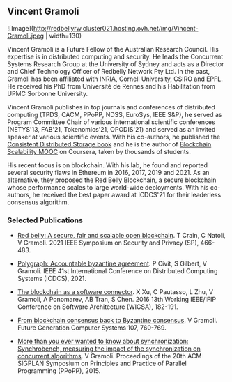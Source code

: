 ## Vincent Gramoli

![Image](http://redbellyrw.cluster021.hosting.ovh.net/img/Vincent-Gramoli.jpeg | width=130)

Vincent Gramoli is a Future Fellow of the Australian Research Council. His expertise is in distributed computing and security. He leads the Concurrent Systems 
Research Group at the University of Sydney and acts as a Director and Chief Technology Officer of Redbelly Network Pty Ltd. In the past, Gramoli has been affiliated with INRIA, Cornell University, CSIRO and EPFL. He received his PhD from Université de Rennes and his Habilitation from UPMC Sorbonne University. 

Vincent Gramoli publishes in top journals and conferences of distributed computing (TPDS, CACM, PPoPP, NDSS, EuroSys, IEEE S&P), he served as Program Committee Chair of various international scientific conferences (NETYS'13, FAB'21, Tokenomics'21, OPODIS'21) and served as an invited speaker at various scientific events. With his co-authors, he published the [Consistent Distributed Storage book](https://www.morganclaypool.com/doi/10.2200/S01069ED1V01Y202012DCT017) and he is the author of [Blockchain Scalability MOOC](https://www.coursera.org/teach/blockchain-scalability/course/overview) on Coursera, taken by thousands of students.

His recent focus is on blockchain. With his lab, he found and reported several security flaws in Ethereum in 2016, 2017, 2019 and 2021. As an alternative, they proposed the Red Belly Blockchain, a secure blockchain whose performance scales to large world-wide deployments. With his co-authors, he received the best paper award at ICDCS'21 for their leaderless consensus algorithm.

### Selected Publications

- [Red belly: A secure, fair and scalable open blockchain](http://redbellyrw.cluster021.hosting.ovh.net/pubs/redbellyblockchain-oakland21.pdf).
T Crain, C Natoli, V Gramoli.
2021 IEEE Symposium on Security and Privacy (SP), 466-483.

- [Polygraph: Accountable byzantine agreement](https://eprint.iacr.org/2019/587.pdf).
P Civit, S Gilbert, V Gramoli. 
IEEE 41st International Conference on Distributed Computing Systems (ICDCS), 2021.

- [The blockchain as a software connector](https://www.researchgate.net/publication/305525271_The_Blockchain_as_a_Software_Connector).
X Xu, C Pautasso, L Zhu, V Gramoli, A Ponomarev, AB Tran, S Chen.
2016 13th Working IEEE/IFIP Conference on Software Architecture (WICSA), 182-191.

- [From blockchain consensus back to Byzantine consensus](https://www.researchgate.net/publication/319984012_From_blockchain_consensus_back_to_Byzantine_consensus).
V Gramoli.
Future Generation Computer Systems 107, 760-769.

- [More than you ever wanted to know about synchronization: Synchrobench, measuring the impact of the synchronization on concurrent algorithms](http://redbellyrw.cluster021.hosting.ovh.net/pubs/gramoli-synchrobench.pdf).
V Gramoli.
Proceedings of the 20th ACM SIGPLAN Symposium on Principles and Practice of Parallel Programming (PPoPP), 2015.


